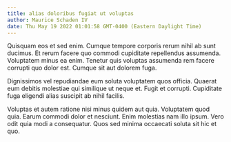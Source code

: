```yaml
---
title: alias doloribus fugiat ut voluptas
author: Maurice Schaden IV
date: Thu May 19 2022 01:01:58 GMT-0400 (Eastern Daylight Time)
---
```

Quisquam eos et sed enim. Cumque tempore corporis rerum nihil ab sunt ducimus. Et rerum facere quo commodi cupiditate repellendus assumenda. Voluptatem minus ea enim. Tenetur quis voluptas assumenda rem facere corrupti quo dolor est. Cumque sit aut dolorem fuga.

 Dignissimos vel repudiandae eum soluta voluptatem quos officia. Quaerat eum debitis molestiae qui similique ut neque et. Fugit et corrupti. Cupiditate fuga eligendi alias suscipit ab nihil facilis.

 Voluptas et autem ratione nisi minus quidem aut quia. Voluptatem quod quia. Earum commodi dolor et nesciunt. Enim molestias nam illo ipsum. Vero odit quia modi a consequatur. Quos sed minima occaecati soluta sit hic et quo.